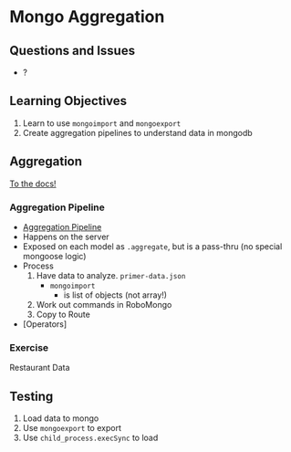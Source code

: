 Mongo Aggregation
===

## Questions and Issues
* ?

## Learning Objectives

1. Learn to use `mongoimport` and `mongoexport`
1. Create aggregation pipelines to understand data in mongodb

## Aggregation

[To the docs!](https://docs.mongodb.com/manual/aggregation/)

### Aggregation Pipeline

* [Aggregation Pipeline](https://docs.mongodb.com/manual/core/aggregation-pipeline/)
* Happens on the server
* Exposed on each model as `.aggregate`, but is a pass-thru (no special mongoose logic)
* Process
    1. Have data to analyze. `primer-data.json`
        * `mongoimport` 
            * is list of objects (not array!)
    2. Work out commands in RoboMongo
    3. Copy to Route
* [Operators]

### Exercise

Restaurant Data

## Testing

1. Load data to mongo
1. Use `mongoexport` to export
1. Use `child_process.execSync` to load